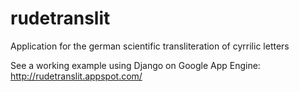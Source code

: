 rudetranslit
============

Application for the german scientific transliteration of cyrrilic letters

See a working example using Django on Google App Engine:
http://rudetranslit.appspot.com/
